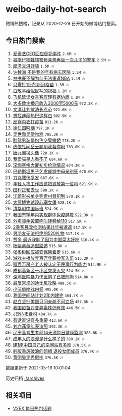 # weibo-daily-hot-search

微博热搜榜，记录从 2020-12-29 日开始的微博热门搜索。

## 今日热门搜索

<!-- BEGIN -->

1. [爱奇艺CEO回应倒奶事件](https://s.weibo.com/weibo?q=%23%E7%88%B1%E5%A5%87%E8%89%BACEO%E5%9B%9E%E5%BA%94%E5%80%92%E5%A5%B6%E4%BA%8B%E4%BB%B6%23&Refer=top) `2.6M 🔥`
1. [被拖行牺牲辅警母亲想再坐一次儿子的警车](https://s.weibo.com/weibo?q=%23%E8%A2%AB%E6%8B%96%E8%A1%8C%E7%89%BA%E7%89%B2%E8%BE%85%E8%AD%A6%E6%AF%8D%E4%BA%B2%E6%83%B3%E5%86%8D%E5%9D%90%E4%B8%80%E6%AC%A1%E5%84%BF%E5%AD%90%E7%9A%84%E8%AD%A6%E8%BD%A6%23&Refer=top) `2.5M 🔥`
1. [邱泽文淇好嗑](https://s.weibo.com/weibo?q=%23%E9%82%B1%E6%B3%BD%E6%96%87%E6%B7%87%E5%A5%BD%E5%97%91%23&Refer=top) `1.5M 🔥`
1. [许魏洲 不是我的号有病去医院](https://s.weibo.com/weibo?q=%E8%AE%B8%E9%AD%8F%E6%B4%B2%20%E4%B8%8D%E6%98%AF%E6%88%91%E7%9A%84%E5%8F%B7%E6%9C%89%E7%97%85%E5%8E%BB%E5%8C%BB%E9%99%A2&Refer=top) `1.5M 🔥`
1. [林书豪不解为何无法重返NBA](https://s.weibo.com/weibo?q=%23%E6%9E%97%E4%B9%A6%E8%B1%AA%E4%B8%8D%E8%A7%A3%E4%B8%BA%E4%BD%95%E6%97%A0%E6%B3%95%E9%87%8D%E8%BF%94NBA%23&Refer=top) `1.4M 🔥`
1. [只需打1针的新冠疫苗](https://s.weibo.com/weibo?q=%23%E5%8F%AA%E9%9C%80%E6%89%931%E9%92%88%E7%9A%84%E6%96%B0%E5%86%A0%E7%96%AB%E8%8B%97%23&Refer=top) `1.3M 🔥`
1. [白敬亭给倪妮写的祝福](https://s.weibo.com/weibo?q=%23%E7%99%BD%E6%95%AC%E4%BA%AD%E7%BB%99%E5%80%AA%E5%A6%AE%E5%86%99%E7%9A%84%E7%A5%9D%E7%A6%8F%23&Refer=top) `1.2M 🔥`
1. [飞机延误女乘客有理有据协商](https://s.weibo.com/weibo?q=%23%E9%A3%9E%E6%9C%BA%E5%BB%B6%E8%AF%AF%E5%A5%B3%E4%B9%98%E5%AE%A2%E6%9C%89%E7%90%86%E6%9C%89%E6%8D%AE%E5%8D%8F%E5%95%86%23&Refer=top) `1.1M 🔥`
1. [大多数主播月收入3000至5000元](https://s.weibo.com/weibo?q=%23%E5%A4%A7%E5%A4%9A%E6%95%B0%E4%B8%BB%E6%92%AD%E6%9C%88%E6%94%B6%E5%85%A53000%E8%87%B35000%E5%85%83%23&Refer=top) `972.3K 🔥`
1. [文淇让刘敏涛长点心](https://s.weibo.com/weibo?q=%23%E6%96%87%E6%B7%87%E8%AE%A9%E5%88%98%E6%95%8F%E6%B6%9B%E9%95%BF%E7%82%B9%E5%BF%83%23&Refer=top) `921.6K 🔥`
1. [想找迪丽热巴这样白](https://s.weibo.com/weibo?q=%23%E6%83%B3%E6%89%BE%E8%BF%AA%E4%B8%BD%E7%83%AD%E5%B7%B4%E8%BF%99%E6%A0%B7%E7%99%BD%23&Refer=top) `902.9K 🔥`
1. [反穿内衣打疫苗](https://s.weibo.com/weibo?q=%23%E5%8F%8D%E7%A9%BF%E5%86%85%E8%A1%A3%E6%89%93%E7%96%AB%E8%8B%97%23&Refer=top) `811.2K 🔥`
1. [徐仁国叼烟](https://s.weibo.com/weibo?q=%23%E5%BE%90%E4%BB%81%E5%9B%BD%E5%8F%BC%E7%83%9F%23&Refer=top) `797.1K 🔥`
1. [吴世勋吴倩吻戏](https://s.weibo.com/weibo?q=%23%E5%90%B4%E4%B8%96%E5%8B%8B%E5%90%B4%E5%80%A9%E5%90%BB%E6%88%8F%23&Refer=top) `795.3K 🔥`
1. [醉驾男装晕抱住交警撒娇](https://s.weibo.com/weibo?q=%23%E9%86%89%E9%A9%BE%E7%94%B7%E8%A3%85%E6%99%95%E6%8A%B1%E4%BD%8F%E4%BA%A4%E8%AD%A6%E6%92%92%E5%A8%87%23&Refer=top) `778.2K 🔥`
1. [热依扎问岳云鹏用我帮你吗](https://s.weibo.com/weibo?q=%23%E7%83%AD%E4%BE%9D%E6%89%8E%E9%97%AE%E5%B2%B3%E4%BA%91%E9%B9%8F%E7%94%A8%E6%88%91%E5%B8%AE%E4%BD%A0%E5%90%97%23&Refer=top) `763.0K 🔥`
1. [唐九洲换头像](https://s.weibo.com/weibo?q=%23%E5%94%90%E4%B9%9D%E6%B4%B2%E6%8D%A2%E5%A4%B4%E5%83%8F%23&Refer=top) `728.1K 🔥`
1. [我爱喵星人看不了](https://s.weibo.com/weibo?q=%23%E6%88%91%E7%88%B1%E5%96%B5%E6%98%9F%E4%BA%BA%E7%9C%8B%E4%B8%8D%E4%BA%86%23&Refer=top) `684.6K 🔥`
1. [深圳赛格大厦初步检测情况](https://s.weibo.com/weibo?q=%23%E6%B7%B1%E5%9C%B3%E8%B5%9B%E6%A0%BC%E5%A4%A7%E5%8E%A6%E5%88%9D%E6%AD%A5%E6%A3%80%E6%B5%8B%E6%83%85%E5%86%B5%23&Refer=top) `674.2K 🔥`
1. [巴勒斯坦男子乞求废墟中母亲别死](https://s.weibo.com/weibo?q=%23%E5%B7%B4%E5%8B%92%E6%96%AF%E5%9D%A6%E7%94%B7%E5%AD%90%E4%B9%9E%E6%B1%82%E5%BA%9F%E5%A2%9F%E4%B8%AD%E6%AF%8D%E4%BA%B2%E5%88%AB%E6%AD%BB%23&Refer=top) `670.0K 🔥`
1. [力丸腰伤复发](https://s.weibo.com/weibo?q=%23%E5%8A%9B%E4%B8%B8%E8%85%B0%E4%BC%A4%E5%A4%8D%E5%8F%91%23&Refer=top) `667.6K 🔥`
1. [年轻人找工作应该把钱放第一位吗](https://s.weibo.com/weibo?q=%23%E5%B9%B4%E8%BD%BB%E4%BA%BA%E6%89%BE%E5%B7%A5%E4%BD%9C%E5%BA%94%E8%AF%A5%E6%8A%8A%E9%92%B1%E6%94%BE%E7%AC%AC%E4%B8%80%E4%BD%8D%E5%90%97%23&Refer=top) `621.9K 🔥`
1. [田村正和去世](https://s.weibo.com/weibo?q=%23%E7%94%B0%E6%9D%91%E6%AD%A3%E5%92%8C%E5%8E%BB%E4%B8%96%23&Refer=top) `580.2K 🔥`
1. [江疏影被单身狗素材冒犯到](https://s.weibo.com/weibo?q=%23%E6%B1%9F%E7%96%8F%E5%BD%B1%E8%A2%AB%E5%8D%95%E8%BA%AB%E7%8B%97%E7%B4%A0%E6%9D%90%E5%86%92%E7%8A%AF%E5%88%B0%23&Refer=top) `570.1K 🔥`
1. [太原博物馆现心塞女俑](https://s.weibo.com/weibo?q=%23%E5%A4%AA%E5%8E%9F%E5%8D%9A%E7%89%A9%E9%A6%86%E7%8E%B0%E5%BF%83%E5%A1%9E%E5%A5%B3%E4%BF%91%23&Refer=top) `528.1K 🔥`
1. [清华附中国际班](https://s.weibo.com/weibo?q=%E6%B8%85%E5%8D%8E%E9%99%84%E4%B8%AD%E5%9B%BD%E9%99%85%E7%8F%AD&Refer=top) `524.9K 🔥`
1. [我国有望年内实现群体免疫屏障](https://s.weibo.com/weibo?q=%23%E6%88%91%E5%9B%BD%E6%9C%89%E6%9C%9B%E5%B9%B4%E5%86%85%E5%AE%9E%E7%8E%B0%E7%BE%A4%E4%BD%93%E5%85%8D%E7%96%AB%E5%B1%8F%E9%9A%9C%23&Refer=top) `522.3K 🔥`
1. [外卖骑手设置呼叫转移给110](https://s.weibo.com/weibo?q=%23%E5%A4%96%E5%8D%96%E9%AA%91%E6%89%8B%E8%AE%BE%E7%BD%AE%E5%91%BC%E5%8F%AB%E8%BD%AC%E7%A7%BB%E7%BB%99110%23&Refer=top) `517.5K 🔥`
1. [2乘客篡改检测结果赴华被遣返](https://s.weibo.com/weibo?q=%232%E4%B9%98%E5%AE%A2%E7%AF%A1%E6%94%B9%E6%A3%80%E6%B5%8B%E7%BB%93%E6%9E%9C%E8%B5%B4%E5%8D%8E%E8%A2%AB%E9%81%A3%E8%BF%94%23&Refer=top) `517.5K 🔥`
1. [男朋友无法拒绝的520礼物](https://s.weibo.com/weibo?q=%23%E7%94%B7%E6%9C%8B%E5%8F%8B%E6%97%A0%E6%B3%95%E6%8B%92%E7%BB%9D%E7%9A%84520%E7%A4%BC%E7%89%A9%23&Refer=top) `517.1K 🔥`
1. [赞多 最近我胖了因为中国菜太好吃](https://s.weibo.com/weibo?q=%E8%B5%9E%E5%A4%9A%20%E6%9C%80%E8%BF%91%E6%88%91%E8%83%96%E4%BA%86%E5%9B%A0%E4%B8%BA%E4%B8%AD%E5%9B%BD%E8%8F%9C%E5%A4%AA%E5%A5%BD%E5%90%83&Refer=top) `516.4K 🔥`
1. [杨紫紫薇造型路透](https://s.weibo.com/weibo?q=%23%E6%9D%A8%E7%B4%AB%E7%B4%AB%E8%96%87%E9%80%A0%E5%9E%8B%E8%B7%AF%E9%80%8F%23&Refer=top) `515.9K 🔥`
1. [张彬彬回应被安保架着走](https://s.weibo.com/weibo?q=%23%E5%BC%A0%E5%BD%AC%E5%BD%AC%E5%9B%9E%E5%BA%94%E8%A2%AB%E5%AE%89%E4%BF%9D%E6%9E%B6%E7%9D%80%E8%B5%B0%23&Refer=top) `515.6K 🔥`
1. [游戏主播放弃百万年薪参军入伍](https://s.weibo.com/weibo?q=%23%E6%B8%B8%E6%88%8F%E4%B8%BB%E6%92%AD%E6%94%BE%E5%BC%83%E7%99%BE%E4%B8%87%E5%B9%B4%E8%96%AA%E5%8F%82%E5%86%9B%E5%85%A5%E4%BC%8D%23&Refer=top) `515.2K 🔥`
1. [赠百万房产老人被认定无民事行为能力](https://s.weibo.com/weibo?q=%23%E8%B5%A0%E7%99%BE%E4%B8%87%E6%88%BF%E4%BA%A7%E8%80%81%E4%BA%BA%E8%A2%AB%E8%AE%A4%E5%AE%9A%E6%97%A0%E6%B0%91%E4%BA%8B%E8%A1%8C%E4%B8%BA%E8%83%BD%E5%8A%9B%23&Refer=top) `514.9K 🔥`
1. [成都高新区一小区突发火灾](https://s.weibo.com/weibo?q=%23%E6%88%90%E9%83%BD%E9%AB%98%E6%96%B0%E5%8C%BA%E4%B8%80%E5%B0%8F%E5%8C%BA%E7%AA%81%E5%8F%91%E7%81%AB%E7%81%BE%23&Refer=top) `514.5K 🔥`
1. [深圳医院暴力伤医男子已被刑拘](https://s.weibo.com/weibo?q=%23%E6%B7%B1%E5%9C%B3%E5%8C%BB%E9%99%A2%E6%9A%B4%E5%8A%9B%E4%BC%A4%E5%8C%BB%E7%94%B7%E5%AD%90%E5%B7%B2%E8%A2%AB%E5%88%91%E6%8B%98%23&Refer=top) `514.0K 🔥`
1. [最反常规的迪士尼攻略](https://s.weibo.com/weibo?q=%23%E6%9C%80%E5%8F%8D%E5%B8%B8%E8%A7%84%E7%9A%84%E8%BF%AA%E5%A3%AB%E5%B0%BC%E6%94%BB%E7%95%A5%23&Refer=top) `498.5K 🔥`
1. [小洁癖吻戏内卷](https://s.weibo.com/weibo?q=%23%E5%B0%8F%E6%B4%81%E7%99%96%E5%90%BB%E6%88%8F%E5%86%85%E5%8D%B7%23&Refer=top) `495.0K 🔥`
1. [我国空间站计划2年内建完](https://s.weibo.com/weibo?q=%23%E6%88%91%E5%9B%BD%E7%A9%BA%E9%97%B4%E7%AB%99%E8%AE%A1%E5%88%922%E5%B9%B4%E5%86%85%E5%BB%BA%E5%AE%8C%23&Refer=top) `464.7K 🔥`
1. [赵立坚批美国只问亲疏不问立场](https://s.weibo.com/weibo?q=%23%E8%B5%B5%E7%AB%8B%E5%9D%9A%E6%89%B9%E7%BE%8E%E5%9B%BD%E5%8F%AA%E9%97%AE%E4%BA%B2%E7%96%8F%E4%B8%8D%E9%97%AE%E7%AB%8B%E5%9C%BA%23&Refer=top) `457.5K 🔥`
1. [我国疫苗对变异毒株仍有效](https://s.weibo.com/weibo?q=%23%E6%88%91%E5%9B%BD%E7%96%AB%E8%8B%97%E5%AF%B9%E5%8F%98%E5%BC%82%E6%AF%92%E6%A0%AA%E4%BB%8D%E6%9C%89%E6%95%88%23&Refer=top) `446.5K 🔥`
1. [JENNIE身材](https://s.weibo.com/weibo?q=%23JENNIE%E8%BA%AB%E6%9D%90%23&Refer=top) `434.7K 🔥`
1. [有话直说有多重要](https://s.weibo.com/weibo?q=%23%E6%9C%89%E8%AF%9D%E7%9B%B4%E8%AF%B4%E6%9C%89%E5%A4%9A%E9%87%8D%E8%A6%81%23&Refer=top) `413.6K 🔥`
1. [刘亦菲童年表演照](https://s.weibo.com/weibo?q=%23%E5%88%98%E4%BA%A6%E8%8F%B2%E7%AB%A5%E5%B9%B4%E8%A1%A8%E6%BC%94%E7%85%A7%23&Refer=top) `392.3K 🔥`
1. [辽宁高考生考前14天须每日健康监测](https://s.weibo.com/weibo?q=%23%E8%BE%BD%E5%AE%81%E9%AB%98%E8%80%83%E7%94%9F%E8%80%83%E5%89%8D14%E5%A4%A9%E9%A1%BB%E6%AF%8F%E6%97%A5%E5%81%A5%E5%BA%B7%E7%9B%91%E6%B5%8B%23&Refer=top) `388.8K 🔥`
1. [成年人的浪漫是什么样子的](https://s.weibo.com/weibo?q=%23%E6%88%90%E5%B9%B4%E4%BA%BA%E7%9A%84%E6%B5%AA%E6%BC%AB%E6%98%AF%E4%BB%80%E4%B9%88%E6%A0%B7%E5%AD%90%E7%9A%84%23&Refer=top) `380.2K 🔥`
1. [建1座中国自己的空间站有多难](https://s.weibo.com/weibo?q=%23%E5%BB%BA1%E5%BA%A7%E4%B8%AD%E5%9B%BD%E8%87%AA%E5%B7%B1%E7%9A%84%E7%A9%BA%E9%97%B4%E7%AB%99%E6%9C%89%E5%A4%9A%E9%9A%BE%23&Refer=top) `378.5K 🔥`
1. [韩版乘风破浪的姐姐 退役女团成员](https://s.weibo.com/weibo?q=%E9%9F%A9%E7%89%88%E4%B9%98%E9%A3%8E%E7%A0%B4%E6%B5%AA%E7%9A%84%E5%A7%90%E5%A7%90%20%E9%80%80%E5%BD%B9%E5%A5%B3%E5%9B%A2%E6%88%90%E5%91%98&Refer=top) `376.9K 🔥`
1. [黄明昊走秀假摔](https://s.weibo.com/weibo?q=%23%E9%BB%84%E6%98%8E%E6%98%8A%E8%B5%B0%E7%A7%80%E5%81%87%E6%91%94%23&Refer=top) `376.5K 🔥`

数据更新于 2021-05-19 10:01:04

<!-- END -->

历史归档 [./archives](./archives)

## 相关项目

- [V2EX 每日热门话题](https://github.com/boojack/v2ex-daily-hot-topic)
